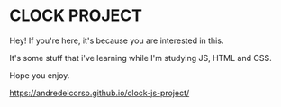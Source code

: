 # CLOCK PROJECT

Hey! If you're here, it's because you are interested in this. 

It's some stuff that i've learning while I'm studying JS, HTML and CSS. 

Hope you  enjoy. 

https://andredelcorso.github.io/clock-js-project/
 
